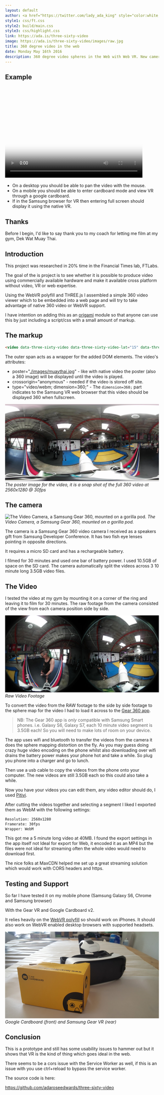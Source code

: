 ```yaml
---
layout: default
author: <a href="https://twitter.com/lady_ada_king" style="color:white;">Ada Rose Edwards</a>
style1: css/ft.css
style2: build/main.css
style3: css/highlight.css
link: https://ada.is/three-sixty-video
image: https://ada.is/three-sixty-video/images/raw.jpg
title: 360 degree video in the web
date: Monday May 16th 2016
description: 360 degree video spheres in the Web with Web VR. New cameras and the advent of VR heralds a new era of immersive video experiences.
---
```


## Example

<p><video data-three-sixty-video data-three-sixty-video-lat="15" data-three-sixty-video-long="0" poster="./images/muaythai.jpg" src="https://ada-pull-zone-egnalefgk5.netdna-ssl.com/mt2.webm" width="450" height="300" controls crossorigin="anonymous" type="video/webm; dimension=360;"></video>
<script src="build/main.js"></script></p>

* On a desktop you should be able to pan the video with the mouse.
* On a mobile you should be able to enter cardboard mode and view VR through a google cardboard.
* If in the Samsung browser for VR then entering full screen should display it using the native VR.

## Thanks

Before I begin, I'd like to say thank you to my coach for letting me film at my gym, Dek Wat Muay Thai.

## Introduction

This project was researched in 20% time in the Financial Times lab, FTLabs.

The goal of the is project is to see whether it is possible to produce video using commercially available hardware and make it available cross platform without video, VR or web expertise.

Using the WebVR polyfill and THREE.js I assembled a simple 360 video viewer which to be embedded into a web page and will try to take advantage of native 360 video or WebVR support.

I have intention on adding this as an [origami](http://origami.ft.com/) module so that anyone can use this by just including a script/css with a small amount of markup.

## The markup

```html
<video data-three-sixty-video data-three-sixty-video-lat="15" data-three-sixty-video-long="0" poster="./images/muaythai.jpg" src="https://ada-pull-zone-egnalefgk5.netdna-ssl.com/mt2.webm" width="450" height="300" controls crossorigin="anonymous" type="video/webm; dimension=360;">
```

The outer span acts as a wrapper for the added DOM elements. The video's attributes:

* poster="[./images/muaythai.jpg](./images/muaythai.jpg)" - like with native video the poster (also a 360 image) will be displayed until the video is played.
* crossorigin="anonymous" - needed if the video is stored off site.
* type="video/webm; dimension=360;" - The `dimension=360;` part indicates to the Samsung VR web browser that this video should be displayed 360 when fullscreen.

![Video Snapshot](./images/muaythai.jpg)
*The poster image for the video, it is a snap shot of the full 360 video at 2560x1280 @ 30fps*

## The camera

![The Video Camera, a Samsung Gear 360, mounted on a gorilla pod.](./images/notes-camera.jpg)
*The Video Camera, a Samsung Gear 360, mounted on a gorilla pod.*

The camera is a Samsung Gear 360 video camera I received as a speakers gift from Samsung Developer Conference. It has two fish eye lenses pointing in opposite directions.

It requires a micro SD card and has a rechargeable battery.

I filmed for 30 minutes and used one bar of battery power. I used 10.5GB of space on the SD card. The camera automatically split the videos across 3 10 minute long 3.5GB  video files.

## The Video

I tested the video at my gym by mounting it on a corner of the ring and leaving it to film for 30 minutes. The raw footage from the camera consisted of the view from each camera position side by side.

![Raw Video Footage](./images/raw.jpg)
*Raw Video Footage*

To convert the video from the RAW footage to the side by side footage to the sphere map for the video I had to load it across to the [Gear 360 app](https://play.google.com/store/apps/details?id=com.samsung.android.samsunggear360manager&hl=en).

> NB: The Gear 360 app is *only* compatible with Samsung Smart phones. i.e. Galaxy S6, Galaxy S7, each 10 minute video segment is 3.5GB each! So you will need to make lots of room on your device.

The app uses wifi and bluetooth to transfer the videos from the camera it does the sphere mapping distortion on the fly. As you may guess doing crazy huge video encoding on the phone whilst also downloading over wifi drains the battery power makes your phone hot and take a while. So plug you phone into a charger and go to lunch.

Then use a usb cable to copy the videos from the phone onto your computer. The new videos are still 3.5GB each so this could also take a while.

Now you have your videos you can edit them, any video editor should do, I used [Pitivi](http://www.pitivi.org/).

After cutting the videos together and selecting a segment I liked I exported them as WebM with the following settings:

```
Resolution: 2560x1280
Framerate: 30fps
Wrapper: WebM
```

This got me a 5 minute long video at 40MB. I found the export settings in the app itself not Ideal for export for Web, it encoded it as an MP4 but the files were not ideal for streaming often the whole video would need to download first.

The nice folks at MaxCDN helped me set up a great streaming solution which would work with CORS headers and https.

## Testing and Support

So far I have tested it on my mobile phone (Samsung Galaxy S6, Chrome and Samsung browser)

With the Gear VR and Google Cardboard v2.

It relies heavily on the [WebVR polyfill](https://github.com/borismus/webvr-polyfill) so should work on iPhones. It should also work on WebVR enabled desktop browsers with supported headsets.

![VR headsets](./images/vr.jpg)
*Google Cardboard (front) and Samsung Gear VR (rear)*

## Conclusion

This is a prototype and still has some usability issues to hammer out but it shows that VR is the kind of thing which goes ideal in the web.

There seems to be a cors issue with the Service Worker as well, if this is an issue with you use ctrl+reload to bypass the service worker.

The source code is here:

https://github.com/adaroseedwards/three-sixty-video
